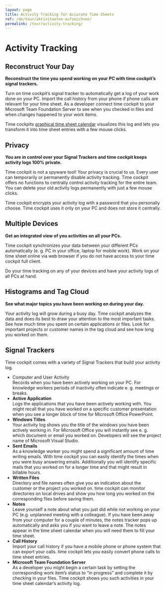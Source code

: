 ```yaml
---
layout: page
title: Activity Tracking for Accurate Time Sheets
ref: /de/tour/aktivitaeten-aufzeichnen/
permalink: /tour/activity-tracking/
---
```


<h1>Activity Tracking
		</h1><div class="tour">
  <div class="row">
    <div class="col-sm-12 col-md-6">
      <h2>Reconstruct Your Day
				</h2>
      <p>
        <strong>Reconstruct the time you spend working on your PC with time cockpit’s signal trackers.</strong>
      </p>
      <p>Turn on time cockpit’s signal tracker to automatically get a log of your work done on your PC. Import the call history from your phone if phone calls are relevant for your time sheet. As a developer connect time cockpit to your Microsoft Team Foundation Server to see when you checked in files and when changes happened to your work items.
				</p>
      <p>Time cockpits <a href="{{site.baseurl}}/tour/graphical-calendar/">graphical time sheet calendar</a> visualizes this log and lets you transform it into time sheet entries with a few mouse clicks.
				</p>
    </div>
    <div class="col-sm-12 col-md-6">
      <function name="Composite.Media.ImageGallery.Slimbox2">
        <param name="MediaImage" value="MediaArchive:1bbae7a2-b766-4c6c-a3a4-5bdeb8d7cf2c" />
        <param name="GroupName" value=" page" />
      </function>
    </div>
  </div>
  <div class="row">
    <div class="col-sm-12 col-md-6">
      <h2>Privacy
				</h2>
      <p>
        <strong>You are in control over your Signal Trackers and time cockpit keeps activity logs 100% private.</strong>
      </p>
      <p>Time cockpit is not a spyware tool! Your privacy is crucial to us. Every user can temporarily or permanently disable activity tracking. Time cockpit offers no functions to centrally control activity tracking for the entire team. You can delete your old activity logs permanently with just a few mouse clicks.
				</p>
      <p>Time cockpit encrypts your activity log with a password that you personally choose. Time cockpit uses it only on your PC and does not store it centrally.
				</p>
    </div>
    <div class="col-sm-12 col-md-6">
      <function name="Composite.Media.ImageGallery.Slimbox2">
        <param name="MediaImage" value="MediaArchive:969ca3ba-0b4e-4405-90b3-cf804d2454a9" />
        <param name="GroupName" value=" page" />
      </function>
    </div>
  </div>
  <div class="row">
    <div class="col-sm-12 col-md-6">
      <h2>Multiple Devices
				</h2>
      <p>
        <strong>Get an integrated view of you activities on all your PCs.</strong>
      </p>
      <p>Time cockpit synchronizes your data between your different PCs automatically (e. g. PC in your office, laptop for mobile work). Work on your time sheet online via web browser if you do not have access to your time cockpit full client.
				</p>
      <p>Do your time tracking on any of your devices and have your activity logs of all PCs at hand.
				</p>
    </div>
    <div class="col-sm-12 col-md-6"></div>
  </div>
  <div class="row">
    <div class="col-sm-12 col-md-6">
      <h2>Histograms and Tag Cloud
				</h2>
      <p>
        <strong>See what major topics you have been working on during your day.</strong>
      </p>
      <p>Your activity log will grow during a busy day. Time cockpit analyzes the data and does its best to draw your attention to the most important tasks. See how much time you spent on certain applications or files. Look for important projects or customer names in the tag cloud and see how long you worked on them.
				</p>
    </div>
    <div class="col-sm-12 col-md-6">
      <function name="Composite.Media.ImageGallery.Slimbox2">
        <param name="MediaImage" value="MediaArchive:89b7c8a0-3237-43cf-a2e5-023823c117c0" />
        <param name="GroupName" value=" page" />
      </function>
    </div>
  </div>
  <div class="row">
    <div class="col-sm-12">
      <h2>Signal Trackers
				</h2>
      <p>Time cockpit comes with a variety of Signal Trackers that build your activity log.
				</p>
      <ul class="checkList">
        <li>Com<span data-mce-type="bookmark" id="mce_1_start" data-mce-style="overflow:hidden;line-height:0px" style="overflow:hidden;line-height:0px"></span>puter and User Activity <br /> Records when you have been actively working on your PC. For knowledge workers periods of inactivity often indicate e. g. meetings or breaks.
					</li>
        <li>
          <strong>Active Application</strong>
          <br /> Logs the applications that you have been actively working with. You might recall that you have worked on a specific customer presentation when you see a longer block of time for Microsoft Office PowerPoint.
					</li>
        <li>
          <strong>Windows Titles</strong>
          <br /> Your activity log shows you the title of the windows you have been actively working in. For Microsoft Office you will instantly see e. g. which document or email you worked on. Developers will see the project name of Microsoft Visual Studio.
					</li>
        <li>
          <strong>Sent Emails</strong>
          <br /> As a knowledge worker you might spend a significant amount of time writing emails. With time cockpit you can easily identify the times when you were busy answering emails. Additionally you will identify specific mails that you worked on for a longer time and that might result in billable hours.
					</li>
        <li>
          <strong>Written Files</strong>
          <br /> Directory and file names often give you an indication about the customer or the project you worked on. time cockpit can monitor directories on local drives and show you how long you worked on the corresponding files before saving them.
					</li>
        <li>
          <strong>Notes</strong>
          <br /> Leave yourself a note about what you just did while not working on your PC (e.g. unplanned meeting with a colleague). If you have been away from your computer for a couple of minutes, the notes tracker pops up automatically and asks you if you want to leave a note. The notes appear in the time sheet calendar when you will need them to fill your time sheet.
					</li>
        <li>
          <strong>Call History</strong>
          <br /> Import your call history if you have a mobile phone or phone system that can export your calls. time cockpit lets you easily convert phone calls to time sheet entries.
					</li>
        <li>
          <strong>Microsoft Team Foundation Server</strong>
          <br /> As a developer you might begin a certain task by setting the corresponding work item’s status to “in progress” and complete it by checking in your files. Time cockpit shows you such activities in your time sheet calendar’s activity log.<span data-mce-type="bookmark" id="mce_1_end" data-mce-style="overflow:hidden;line-height:0px" style="overflow:hidden;line-height:0px"></span></li>
      </ul>
    </div>
  </div>
</div>